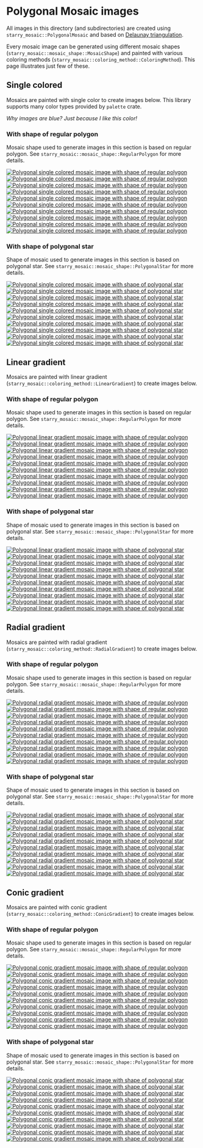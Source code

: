 # Polygonal Mosaic images

All images in this directory (and subdirectories) are created using `starry_mosaic::PolygonalMosaic` and
based on [Delaunay triangulation](https://en.wikipedia.org/wiki/Delaunay_triangulation).

Every mosaic image can be generated using different mosaic shapes (`starry_mosaic::mosaic_shape::MosaicShape`)
and painted with various coloring methods (`starry_mosaic::coloring_method::ColoringMethod`).
This page illustrates just few of these.

## Single colored

Mosaics are painted with single color to create images below.
This library supports many color types provided by `palette` crate.

*Why images are blue? Just because I like this color!*

### With shape of regular polygon

Mosaic shape used to generate images in this section is based on regular polygon.
See `starry_mosaic::mosaic_shape::RegularPolygon` for more details.

[![Polygonal single colored mosaic image with shape of regular polygon](single_colored/regular_polygon_5.png)](single_colored/regular_polygon_5.png)
[![Polygonal single colored mosaic image with shape of regular polygon](single_colored/regular_polygon_6.png)](single_colored/regular_polygon_6.png)
[![Polygonal single colored mosaic image with shape of regular polygon](single_colored/regular_polygon_7.png)](single_colored/regular_polygon_7.png)
[![Polygonal single colored mosaic image with shape of regular polygon](single_colored/regular_polygon_8.png)](single_colored/regular_polygon_8.png)
[![Polygonal single colored mosaic image with shape of regular polygon](single_colored/regular_polygon_12.png)](single_colored/regular_polygon_12.png)
[![Polygonal single colored mosaic image with shape of regular polygon](single_colored/regular_polygon_13.png)](single_colored/regular_polygon_13.png)
[![Polygonal single colored mosaic image with shape of regular polygon](single_colored/regular_polygon_15.png)](single_colored/regular_polygon_15.png)
[![Polygonal single colored mosaic image with shape of regular polygon](single_colored/regular_polygon_16.png)](single_colored/regular_polygon_16.png)
[![Polygonal single colored mosaic image with shape of regular polygon](single_colored/regular_polygon_23.png)](single_colored/regular_polygon_23.png)
[![Polygonal single colored mosaic image with shape of regular polygon](single_colored/regular_polygon_24.png)](single_colored/regular_polygon_24.png)

### With shape of polygonal star

Shape of mosaic used to generate images in this section is based on polygonal star.
See `starry_mosaic::mosaic_shape::PolygonalStar` for more details.

[![Polygonal single colored mosaic image with shape of polygonal star](single_colored/polygonal_star_5.png)](single_colored/polygonal_star_5.png)
[![Polygonal single colored mosaic image with shape of polygonal star](single_colored/polygonal_star_6.png)](single_colored/polygonal_star_6.png)
[![Polygonal single colored mosaic image with shape of polygonal star](single_colored/polygonal_star_7.png)](single_colored/polygonal_star_7.png)
[![Polygonal single colored mosaic image with shape of polygonal star](single_colored/polygonal_star_8.png)](single_colored/polygonal_star_8.png)
[![Polygonal single colored mosaic image with shape of polygonal star](single_colored/polygonal_star_12.png)](single_colored/polygonal_star_12.png)
[![Polygonal single colored mosaic image with shape of polygonal star](single_colored/polygonal_star_13.png)](single_colored/polygonal_star_13.png)
[![Polygonal single colored mosaic image with shape of polygonal star](single_colored/polygonal_star_15.png)](single_colored/polygonal_star_15.png)
[![Polygonal single colored mosaic image with shape of polygonal star](single_colored/polygonal_star_16.png)](single_colored/polygonal_star_16.png)
[![Polygonal single colored mosaic image with shape of polygonal star](single_colored/polygonal_star_23.png)](single_colored/polygonal_star_23.png)
[![Polygonal single colored mosaic image with shape of polygonal star](single_colored/polygonal_star_24.png)](single_colored/polygonal_star_24.png)

## Linear gradient

Mosaics are painted with linear gradient (`starry_mosaic::coloring_method::LinearGradient`)
to create images below.

### With shape of regular polygon

Mosaic shape used to generate images in this section is based on regular polygon.
See `starry_mosaic::mosaic_shape::RegularPolygon` for more details.

[![Polygonal linear gradient mosaic image with shape of regular polygon](linear_gradient/regular_polygon_5.png)](linear_gradient/regular_polygon_5.png)
[![Polygonal linear gradient mosaic image with shape of regular polygon](linear_gradient/regular_polygon_6.png)](linear_gradient/regular_polygon_6.png)
[![Polygonal linear gradient mosaic image with shape of regular polygon](linear_gradient/regular_polygon_7.png)](linear_gradient/regular_polygon_7.png)
[![Polygonal linear gradient mosaic image with shape of regular polygon](linear_gradient/regular_polygon_8.png)](linear_gradient/regular_polygon_8.png)
[![Polygonal linear gradient mosaic image with shape of regular polygon](linear_gradient/regular_polygon_12.png)](linear_gradient/regular_polygon_12.png)
[![Polygonal linear gradient mosaic image with shape of regular polygon](linear_gradient/regular_polygon_13.png)](linear_gradient/regular_polygon_13.png)
[![Polygonal linear gradient mosaic image with shape of regular polygon](linear_gradient/regular_polygon_15.png)](linear_gradient/regular_polygon_15.png)
[![Polygonal linear gradient mosaic image with shape of regular polygon](linear_gradient/regular_polygon_16.png)](linear_gradient/regular_polygon_16.png)
[![Polygonal linear gradient mosaic image with shape of regular polygon](linear_gradient/regular_polygon_23.png)](linear_gradient/regular_polygon_23.png)
[![Polygonal linear gradient mosaic image with shape of regular polygon](linear_gradient/regular_polygon_24.png)](linear_gradient/regular_polygon_24.png)

### With shape of polygonal star

Shape of mosaic used to generate images in this section is based on polygonal star.
See `starry_mosaic::mosaic_shape::PolygonalStar` for more details.

[![Polygonal linear gradient mosaic image with shape of polygonal star](linear_gradient/polygonal_star_5.png)](linear_gradient/polygonal_star_5.png)
[![Polygonal linear gradient mosaic image with shape of polygonal star](linear_gradient/polygonal_star_6.png)](linear_gradient/polygonal_star_6.png)
[![Polygonal linear gradient mosaic image with shape of polygonal star](linear_gradient/polygonal_star_7.png)](linear_gradient/polygonal_star_7.png)
[![Polygonal linear gradient mosaic image with shape of polygonal star](linear_gradient/polygonal_star_8.png)](linear_gradient/polygonal_star_8.png)
[![Polygonal linear gradient mosaic image with shape of polygonal star](linear_gradient/polygonal_star_12.png)](linear_gradient/polygonal_star_12.png)
[![Polygonal linear gradient mosaic image with shape of polygonal star](linear_gradient/polygonal_star_13.png)](linear_gradient/polygonal_star_13.png)
[![Polygonal linear gradient mosaic image with shape of polygonal star](linear_gradient/polygonal_star_15.png)](linear_gradient/polygonal_star_15.png)
[![Polygonal linear gradient mosaic image with shape of polygonal star](linear_gradient/polygonal_star_16.png)](linear_gradient/polygonal_star_16.png)
[![Polygonal linear gradient mosaic image with shape of polygonal star](linear_gradient/polygonal_star_23.png)](linear_gradient/polygonal_star_23.png)
[![Polygonal linear gradient mosaic image with shape of polygonal star](linear_gradient/polygonal_star_24.png)](linear_gradient/polygonal_star_24.png)

## Radial gradient

Mosaics are painted with radial gradient (`starry_mosaic::coloring_method::RadialGradient`)
to create images below.

### With shape of regular polygon

Mosaic shape used to generate images in this section is based on regular polygon.
See `starry_mosaic::mosaic_shape::RegularPolygon` for more details.

[![Polygonal radial gradient mosaic image with shape of regular polygon](radial_gradient/regular_polygon_5.png)](radial_gradient/regular_polygon_5.png)
[![Polygonal radial gradient mosaic image with shape of regular polygon](radial_gradient/regular_polygon_6.png)](radial_gradient/regular_polygon_6.png)
[![Polygonal radial gradient mosaic image with shape of regular polygon](radial_gradient/regular_polygon_7.png)](radial_gradient/regular_polygon_7.png)
[![Polygonal radial gradient mosaic image with shape of regular polygon](radial_gradient/regular_polygon_8.png)](radial_gradient/regular_polygon_8.png)
[![Polygonal radial gradient mosaic image with shape of regular polygon](radial_gradient/regular_polygon_12.png)](radial_gradient/regular_polygon_12.png)
[![Polygonal radial gradient mosaic image with shape of regular polygon](radial_gradient/regular_polygon_13.png)](radial_gradient/regular_polygon_13.png)
[![Polygonal radial gradient mosaic image with shape of regular polygon](radial_gradient/regular_polygon_15.png)](radial_gradient/regular_polygon_15.png)
[![Polygonal radial gradient mosaic image with shape of regular polygon](radial_gradient/regular_polygon_16.png)](radial_gradient/regular_polygon_16.png)
[![Polygonal radial gradient mosaic image with shape of regular polygon](radial_gradient/regular_polygon_23.png)](radial_gradient/regular_polygon_23.png)
[![Polygonal radial gradient mosaic image with shape of regular polygon](radial_gradient/regular_polygon_24.png)](radial_gradient/regular_polygon_24.png)

### With shape of polygonal star

Shape of mosaic used to generate images in this section is based on polygonal star.
See `starry_mosaic::mosaic_shape::PolygonalStar` for more details.

[![Polygonal radial gradient mosaic image with shape of polygonal star](radial_gradient/polygonal_star_5.png)](radial_gradient/polygonal_star_5.png)
[![Polygonal radial gradient mosaic image with shape of polygonal star](radial_gradient/polygonal_star_6.png)](radial_gradient/polygonal_star_6.png)
[![Polygonal radial gradient mosaic image with shape of polygonal star](radial_gradient/polygonal_star_7.png)](radial_gradient/polygonal_star_7.png)
[![Polygonal radial gradient mosaic image with shape of polygonal star](radial_gradient/polygonal_star_8.png)](radial_gradient/polygonal_star_8.png)
[![Polygonal radial gradient mosaic image with shape of polygonal star](radial_gradient/polygonal_star_12.png)](radial_gradient/polygonal_star_12.png)
[![Polygonal radial gradient mosaic image with shape of polygonal star](radial_gradient/polygonal_star_13.png)](radial_gradient/polygonal_star_13.png)
[![Polygonal radial gradient mosaic image with shape of polygonal star](radial_gradient/polygonal_star_15.png)](radial_gradient/polygonal_star_15.png)
[![Polygonal radial gradient mosaic image with shape of polygonal star](radial_gradient/polygonal_star_16.png)](radial_gradient/polygonal_star_16.png)
[![Polygonal radial gradient mosaic image with shape of polygonal star](radial_gradient/polygonal_star_23.png)](radial_gradient/polygonal_star_23.png)
[![Polygonal radial gradient mosaic image with shape of polygonal star](radial_gradient/polygonal_star_24.png)](radial_gradient/polygonal_star_24.png)

## Conic gradient

Mosaics are painted with conic gradient (`starry_mosaic::coloring_method::ConicGradient`)
to create images below.

### With shape of regular polygon

Mosaic shape used to generate images in this section is based on regular polygon.
See `starry_mosaic::mosaic_shape::RegularPolygon` for more details.

[![Polygonal conic gradient mosaic image with shape of regular polygon](conic_gradient/regular_polygon_5.png)](conic_gradient/regular_polygon_5.png)
[![Polygonal conic gradient mosaic image with shape of regular polygon](conic_gradient/regular_polygon_6.png)](conic_gradient/regular_polygon_6.png)
[![Polygonal conic gradient mosaic image with shape of regular polygon](conic_gradient/regular_polygon_7.png)](conic_gradient/regular_polygon_7.png)
[![Polygonal conic gradient mosaic image with shape of regular polygon](conic_gradient/regular_polygon_8.png)](conic_gradient/regular_polygon_8.png)
[![Polygonal conic gradient mosaic image with shape of regular polygon](conic_gradient/regular_polygon_12.png)](conic_gradient/regular_polygon_12.png)
[![Polygonal conic gradient mosaic image with shape of regular polygon](conic_gradient/regular_polygon_13.png)](conic_gradient/regular_polygon_13.png)
[![Polygonal conic gradient mosaic image with shape of regular polygon](conic_gradient/regular_polygon_15.png)](conic_gradient/regular_polygon_15.png)
[![Polygonal conic gradient mosaic image with shape of regular polygon](conic_gradient/regular_polygon_16.png)](conic_gradient/regular_polygon_16.png)
[![Polygonal conic gradient mosaic image with shape of regular polygon](conic_gradient/regular_polygon_23.png)](conic_gradient/regular_polygon_23.png)
[![Polygonal conic gradient mosaic image with shape of regular polygon](conic_gradient/regular_polygon_24.png)](conic_gradient/regular_polygon_24.png)

### With shape of polygonal star

Shape of mosaic used to generate images in this section is based on polygonal star.
See `starry_mosaic::mosaic_shape::PolygonalStar` for more details.

[![Polygonal conic gradient mosaic image with shape of polygonal star](conic_gradient/polygonal_star_5.png)](conic_gradient/polygonal_star_5.png)
[![Polygonal conic gradient mosaic image with shape of polygonal star](conic_gradient/polygonal_star_6.png)](conic_gradient/polygonal_star_6.png)
[![Polygonal conic gradient mosaic image with shape of polygonal star](conic_gradient/polygonal_star_7.png)](conic_gradient/polygonal_star_7.png)
[![Polygonal conic gradient mosaic image with shape of polygonal star](conic_gradient/polygonal_star_8.png)](conic_gradient/polygonal_star_8.png)
[![Polygonal conic gradient mosaic image with shape of polygonal star](conic_gradient/polygonal_star_12.png)](conic_gradient/polygonal_star_12.png)
[![Polygonal conic gradient mosaic image with shape of polygonal star](conic_gradient/polygonal_star_13.png)](conic_gradient/polygonal_star_13.png)
[![Polygonal conic gradient mosaic image with shape of polygonal star](conic_gradient/polygonal_star_15.png)](conic_gradient/polygonal_star_15.png)
[![Polygonal conic gradient mosaic image with shape of polygonal star](conic_gradient/polygonal_star_16.png)](conic_gradient/polygonal_star_16.png)
[![Polygonal conic gradient mosaic image with shape of polygonal star](conic_gradient/polygonal_star_23.png)](conic_gradient/polygonal_star_23.png)
[![Polygonal conic gradient mosaic image with shape of polygonal star](conic_gradient/polygonal_star_24.png)](conic_gradient/polygonal_star_24.png)
